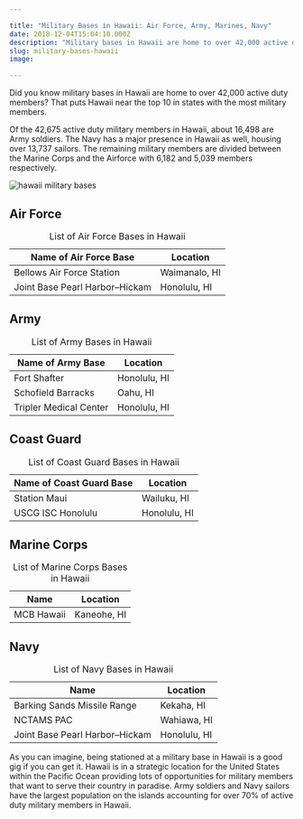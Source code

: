 ```yaml
---

title: "Military Bases in Hawaii: Air Force, Army, Marines, Navy"
date: 2018-12-04T15:04:10.000Z
description: "Military bases in Hawaii are home to over 42,000 active duty members including the Air Force, Army and Navy. That puts Hawaii near the top 10 in states with the most military members."
slug: military-bases-hawaii
image:

---
```


Did you know military bases in Hawaii are home to over 42,000 active duty members? That puts Hawaii near the top 10 in states with the most military members.

Of the 42,675 active duty military members in Hawaii, about 16,498 are Army soldiers. The Navy has a major presence in Hawaii as well, housing over 13,737 sailors. The remaining military members are divided between the Marine Corps and the Airforce with 6,182 and 5,039 members respectively.

<img src="/img/hawaii_military_bases.jpg" alt="hawaii military bases"  />

<h2>Air Force</h2>

<table class="specsleft">
<caption>List of Air Force Bases in Hawaii</caption>
<thead>
<tr>
<th><strong>Name of Air Force Base</strong></th>
<th><strong>Location</strong></th>
</tr>
</thead>
<tbody>
<tr>
<td>Bellows Air Force Station</td>
<td>Waimanalo, HI</td>
</tr>
<tr>
<td>Joint Base Pearl Harbor–Hickam</td>
<td>Honolulu, HI</td>
</tr>
</tbody>
</table>

<h2>Army</h2>

<table class="specsleft">
<caption>List of Army Bases in Hawaii</caption>
<thead>
<tr>
<th><strong>Name of Army Base</strong></th>
<th><strong>Location</strong></th>
</tr>
</thead>
<tbody>
<tr>
<td>Fort Shafter</td>
<td>Honolulu, HI</td>
</tr>
<tr>
<td>Schofield Barracks</td>
<td>Oahu, HI</td>
</tr>
<tr>
<td>Tripler Medical Center</td>
<td>Honolulu, HI</td>
</tr>
</tbody>
</table>

<h2>Coast Guard</h2>

<table class="specsleft">
<caption>List of Coast Guard Bases in Hawaii</caption>
<thead>
<tr>
<th><strong>Name of Coast Guard Base</strong></th>
<th><strong>Location</strong></th>
</tr>
</thead>
<tbody>
<tr>
<td>Station Maui</td>
<td>Wailuku, HI</td>
</tr>
<tr>
<td>USCG ISC Honolulu</td>
<td>Honolulu, HI</td>
</tr>
</tbody>
</table>

<h2>Marine Corps</h2>

<table class="specsleft">
<caption>List of Marine Corps Bases in Hawaii</caption>
<thead>
<tr>
<th><strong>Name</strong></th>
<th><strong>Location</strong></th>
</tr>
</thead>
<tbody>
<tr>
<td>MCB Hawaii</td>
<td>Kaneohe, HI</td>
</tr>
</tbody>
</table>

<h2>Navy</h2>

<table class="specsleft">
<caption>List of Navy Bases in Hawaii</caption>
<thead>
<tr>
<th><strong>Name</strong></th>
<th><strong>Location</strong></th>
</tr>
</thead>
<tbody>
<tr>
<td>Barking Sands Missile Range</td>
<td>Kekaha, HI</td>
</tr>
<tr>
<td>NCTAMS PAC</td>
<td>Wahiawa, HI</td>
</tr>
<tr>
<td>Joint Base Pearl Harbor–Hickam</td>
<td>Honolulu, HI</td>
</tr>
</tbody>
</table>

As you can imagine, being stationed at a military base in Hawaii is a good gig if you can get it. Hawaii is in a strategic location for the United States within the Pacific Ocean providing lots of opportunities for military members that want to serve their country in paradise. Army soldiers and Navy sailors have the largest population on the islands accounting for over 70% of active duty military members in Hawaii.
